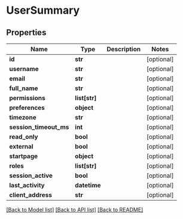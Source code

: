 # UserSummary

## Properties
Name | Type | Description | Notes
------------ | ------------- | ------------- | -------------
**id** | **str** |  | [optional] 
**username** | **str** |  | [optional] 
**email** | **str** |  | [optional] 
**full_name** | **str** |  | [optional] 
**permissions** | **list[str]** |  | [optional] 
**preferences** | **object** |  | [optional] 
**timezone** | **str** |  | [optional] 
**session_timeout_ms** | **int** |  | [optional] 
**read_only** | **bool** |  | [optional] 
**external** | **bool** |  | [optional] 
**startpage** | **object** |  | [optional] 
**roles** | **list[str]** |  | [optional] 
**session_active** | **bool** |  | [optional] 
**last_activity** | **datetime** |  | [optional] 
**client_address** | **str** |  | [optional] 

[[Back to Model list]](../README.md#documentation-for-models) [[Back to API list]](../README.md#documentation-for-api-endpoints) [[Back to README]](../README.md)


